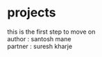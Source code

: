 # projects
this is the first step to move on 
<br>
author : santosh mane 
<br>
partner : suresh kharje
